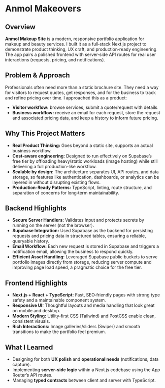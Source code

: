 # Anmol Makeovers

## Overview
**Anmol Makeup Site** is a modern, responsive portfolio application for makeup and beauty services. I built it as a full‑stack Next.js project to demonstrate product thinking, UX craft, and production‑ready engineering. The app pairs a polished frontend with server‑side API routes for real user interactions (requests, pricing, and notifications).

## Problem & Approach
Professionals often need more than a static brochure site. They need a way for visitors to request quotes, get responses, and for the business to track and refine pricing over time. I approached this as a product:
- **Visitor workflow:** browse services, submit a quote/request with details.
- **Business workflow:** receive an email for each request, store the request and associated pricing data, and keep a history to inform future pricing.

## Why This Project Matters
- **Real Product Thinking:** Goes beyond a static site, supports an actual business workflow.
- **Cost-aware engineering:** Designed to run effectively on Supabase’s free tier by offloading heavy/static workloads (image hosting) while still delivering a full production-like workflow.
- **Scalable by design:** The architecture separates UI, API routes, and data storage, so features like authentication, dashboards, or analytics can be layered in without disrupting existing flows.
- **Production‑Ready Patterns:** TypeScript, linting, route structure, and separation of concerns for long‑term maintainability.

## Backend Highlights
- **Secure Server Handlers:** Validates input and protects secrets by running on the server (not the browser).
- **Supabase Integration:** Used Supabase as the backend for persisting requests and pricing data in structured tables, ensuring a reliable, queryable history.
- **Email Workflow:** Each new request is stored in Supabase and triggers a notification email, allowing the business to respond quickly.
- **Efficient Asset Handling:** Leveraged Supabase public buckets to serve portfolio images directly from storage, reducing server compute and improving page load speed, a pragmatic choice for the free tier.

## Frontend Highlights
- **Next.js + React + TypeScript:** Fast, SEO‑friendly pages with strong type safety and a maintainable component system.
- **Responsive UI:** Thoughtful layouts and media handling that look great on mobile and desktop.
- **Modern Styling:** Utility‑first CSS (Tailwind) and PostCSS enable clean, consistent visuals.
- **Rich Interactions:** Image galleries/sliders (Swiper) and smooth transitions to make the portfolio feel premium.

## What I Learned
- Designing for both **UX polish** and **operational needs** (notifications, data capture).
- Implementing **server‑side logic** within a Next.js codebase using the App Router’s API routes.
- Managing **typed contracts** between client and server with TypeScript.
